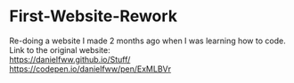 # First-Website-Rework

Re-doing a website I made 2 months ago when I was learning how to code.
<br>
Link to the original website:
<br>
https://danielfww.github.io/Stuff/
<br>
https://codepen.io/danielfww/pen/ExMLBVr
